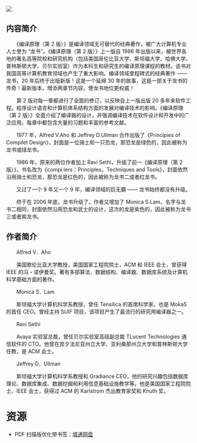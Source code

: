 ![](http://img3m4.ddimg.cn/23/32/20427584-1_u_6.jpg)

## 内容简介

　　《编译原理（第 2 版）》是编译领域无可替代的经典著作，被广大计算机专业人士誉为 “龙书”。《编译原理（第 2 版）》上一版自 1986 年出版以来，被世界各地的著名高等院校和研究机构（包括美国哥伦比亚大学、斯坦福大学、哈佛大学、普林斯顿大学、贝尔实验室）作为本科生和研究生的编译原理课程的教材。该书对我国高等计算机教育领域也产生了重大影响。编译领域里程碑式的经典著作 —— 龙书，20 年后终于出版新版！这是一个延绵 30 年的故事，这是一部关于龙书的传奇！最新版本，增添两章节内容，使龙书地位更权威！

　　第 2 版对每一章都进行了全面的修订，以反映自上一版出版 20 多年来软件工程。程序设计语言和计算机体系结构方面的发展对编译技术的影响。《编译原理（第 2 版）》全面介绍了编译器的设计，并强调编译技术在软件设计和开发中的广泛应用。每章中都包含大量的习题和丰富的参考文献。

　　1977 年，Alfred V.Aho 和 Jeffrey D.Ullman 合作出版了《Principies of Compilet Design》，封面是一位骑士和一只恐龙，那恐龙是绿色的，因此被称为龙书或绿龙书。

　　1986 年，原来的两位作者加上 Ravi Sethi，升级了前一《编译原理（第 2 版）》，书名改为《compi Iers：Principles，Techniques and Tools》，封面依然沿用骑士和恐龙，那恐龙是红色的，因此被称为龙书二或者红龙书。

　　又过了一个 9 年又一个 9 年，编译领域的巨无霸 —— 龙书始终都没有升级。

　　终于在 2006 年底，龙书升级了。作者又增加了 Monica S.Lam，名字与龙书二相同，封面依然沿用恐龙和武士的设计，这次的龙是紫色的，因此被称为龙书三或者紫龙书。

## 作者简介

　　Alfred V．Aho

　　美国歌伦比亚大学教授，美国国家工程院院士，ACM 和 IEEE 会士，曾获得 IEEE 的冯・诺伊曼奖。著有多部算法、数据结构、编译器、数据库系统及计算机科学基础方面的著作。

　　Monica S．Lam

　　斯坦福大学计算机科学系教授，曾任 Tensilica 的首席科学家，也是 Moka5 的首任 CEO。曾经主持 SUIF 项目，该项目产生了最流行的研究用编译器之一。

　　Ravi Sethi

　　Avaya 实验室总裁，曾任贝尔实验室高级副总裁 TLucent Technologies 通信软件的 CTO。他曾在宾夕法尼亚州立大学、亚利桑那州立大学和普林斯顿大学任教，是 ACM 会士。

　　Jeffrey D．Ullman

　　斯坦福大学计算机科学系教授和 Gradiance CEO，他的研究兴趣包括数据库理论、数据库集成、数据挖掘和利用信息基础设施教学等。他是美国国家工程院院士、IEEE 会士，获得过 ACM 的 KarIstrom 杰出教育家奖和 Knuth 奖。

# 资源

* PDF 扫描版优化带书签：[城通网盘](https://u11215426.pipipan.com/fs/11215426-376672144)
